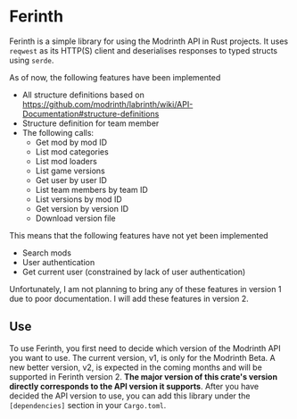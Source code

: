 # Ferinth

Ferinth is a simple library for using the Modrinth API in Rust projects. It uses `reqwest` as its HTTP(S) client and deserialises responses to typed structs using `serde`.

As of now, the following features have been implemented
- All structure definitions based on https://github.com/modrinth/labrinth/wiki/API-Documentation#structure-definitions
- Structure definition for team member
- The following calls:
  - Get mod by mod ID
  - List mod categories
  - List mod loaders
  - List game versions
  - Get user by user ID
  - List team members by team ID
  - List versions by mod ID
  - Get version by version ID
  - Download version file

This means that the following features have not yet been implemented
- Search mods
- User authentication
- Get current user (constrained by lack of user authentication)

Unfortunately, I am not planning to bring any of these features in version 1 due to poor documentation. I will add these features in version 2.

## Use

To use Ferinth, you first need to decide which version of the Modrinth API you want to use. The current version, v1, is only for the Modrinth Beta. A new better version, v2, is expected in the coming months and will be supported in Ferinth version 2. **The major version of this crate's version directly corresponds to the API version it supports**.
After you have decided the API version to use, you can add this library under the `[dependencies]` section in your `Cargo.toml`.
